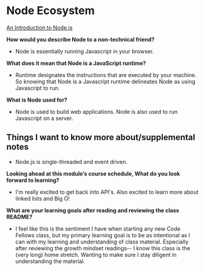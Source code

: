 # Node Ecosystem

[An Introduction to Node.js](https://www.sitepoint.com/an-introduction-to-node-js)

**How would you describe Node to a non-technical friend?**

- Node is essentially running Javascript in your browser.

**What does it mean that Node is a JavaScript runtime?**

- Runtime designates the instructions that are executed by your machine. So knowing that Node is a Javascript runtime delineates Node as using Javascript to run.

**What is Node used for?**

- Node is used to build web applications. Node is also used to run Javascript on a server.

## Things I want to know more about/supplemental notes

- Node.js is single-threaded and event driven.

**Looking ahead at this module’s course schedule, What do you look forward to learning?**

- I'm really excited to get back into API's. Also excited to learn more about linked lists and Big O!

**What are your learning goals after reading and reviewing the class README?**

- I feel like this is the sentiment I have when starting any new Code Fellows class, but my primary learning goal is to be as intentional as I can with my learning and understanding of class material. Especially after reviewing the growth mindset readings-- I know this class is the (very long) home stretch. Wanting to make sure I stay diligent in understanding the material.
